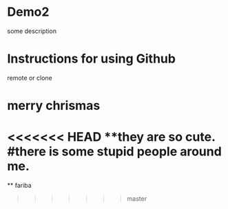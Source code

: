 # Demo2
some description 

# Instructions for using Github
remote or clone 

# merry chrismas 
<<<<<<< HEAD
**they are so cute. 
#there is some stupid people around me.
=======
** fariba
>>>>>>> master
